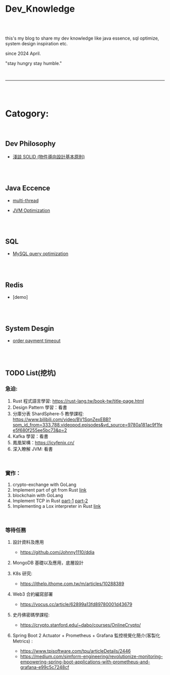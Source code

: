 # Dev_Knowledge

<br>
<br>

this's my blog to share my dev knowledge like java essence, sql optimize, system design inspiration etc.

since 2024 April.

"stay hungry stay humble."

<br>

---

<br>
<br>

# Catogory:

<br>

## Dev Philosophy

* [淺談 SOLID (物件導向設計基本原則)](dev_philosophy/solid/README.md)


<br>
<br>

## Java Eccence

 * [multi-thread](java/multi-thread)

 * [JVM Optimization](java/jvm)

<br>
<br>

## SQL

* [MySQL query optimization](sql/query-optimization/README.md)


<br>
<br>

## Redis

* [demo]

<br>
<br>

## System Desgin

* [order payment timeout](system/design/order-payment-timeout/README.md)

<br>
<br>

## TODO List(挖坑)


### 急迫:

1. Rust 程式語言學習: https://rust-lang.tw/book-tw/title-page.html
2. Design Pattern 學習：看書
3. 分庫分表 ShardSphere-5 教學課程: https://www.bilibili.com/video/BV1SqnZexEBB?spm_id_from=333.788.videopod.episodes&vd_source=9780a181ac9f1fee5f680f255ee5bc73&p=2
4. Kafka 學習：看書
5. 鳳凰架構：https://icyfenix.cn/
6. 深入瞭解 JVM: 看書

<br>

### 實作：

1. crypto-exchange with GoLang
2. Implement part of git from Rust [link](https://www.youtube.com/watch?v=u0VotuGzD_w)
3. blockchain with GoLang
4. Implement TCP in Rust [part-1](https://www.youtube.com/watch?v=bzja9fQWzdA) [part-2](https://www.youtube.com/watch?v=OCpt1I0MWXE)
5. Implementing a Lox interpreter in Rust [link](https://www.youtube.com/watch?v=mNOLaw-_Buc&t=1s)

<br>

### 等待任務

1. 設計資料及應用
    * https://github.com/Johnny1110/ddia

2. MongoDB 基礎以及應用，底層設計

3. K8s 研究:
    * https://ithelp.ithome.com.tw/m/articles/10288389

4. Web3 合約編寫部署
    * https://vocus.cc/article/62899a13fd89780001d43679

5. 史丹佛密碼學課程:
    * https://crypto.stanford.edu/~dabo/courses/OnlineCrypto/

6. Spring Boot 2 Actuator + Prometheus + Grafana 監控視覺化簡介(客製化 Metrics) :
    * https://www.tpisoftware.com/tpu/articleDetails/2446
    * https://medium.com/simform-engineering/revolutionize-monitoring-empowering-spring-boot-applications-with-prometheus-and-grafana-e99c5c7248cf

